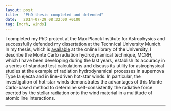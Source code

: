 ```yaml
---
layout: post
title:  "PhD thesis completed and defended"
date:   2014-07-29 08:32:00 +0100
tag: [mcrh, winds]
---
```


I completed my PhD project at the Max Planck Institute for Astrophysics and
successfully defended my dissertation at the Technical University Munich. In my
thesis, which is [available][thesis] at the online library of the University, I describe
the Monte Carlo radiation hydrodynamical technique, MCRH, which I have been
developing during the last years, establish its accuracy in a series of
standard test calculations and discuss its utility for astrophysical studies at
the example of radiation hydrodynamical processes in supernova Type Ia ejecta
and in line-driven hot-star winds. In particular, the investigation of hot-star
winds demonstrates the advantages of this Monte Carlo-based method to determine
self-consistently the radiative force exerted by the stellar radiation onto the
wind material in a multitude of atomic line interactions.

- - -

[thesis]:https://mediatum.ub.tum.de/?id=1219398
